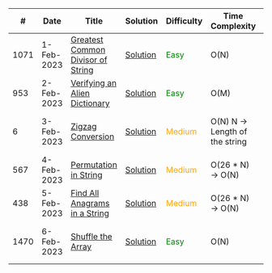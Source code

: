 |#|Date|Title|Solution|Difficulty|Time Complexity|Space Complexity
|--|--|--|--|--|--|--|
|1071|1-Feb-2023|[Greatest Common Divisor of String](https://leetcode.com/problems/greatest-common-divisor-of-strings/description/)|[Solution](https://github.com/IamSagarDB/LeetCode-DailyChallenge-Feb2023/blob/master/src/P_1071_Greatest_Common_Divisor_of_Strings.java)|<div style="color:green;">Easy</div>|O(N)|O(N)
|953|2-Feb-2023|[Verifying an Alien Dictionary](https://leetcode.com/problems/verifying-an-alien-dictionary/)|[Solution](https://github.com/IamSagarDB/LeetCode-DailyChallenge-Feb2023/blob/master/src/P_953_Verifying_an_Alien_Dictionary.java)|<div style="color:green;">Easy</div>|O(M)|O(1)
|6|3-Feb-2023|[Zigzag Conversion](https://leetcode.com/problems/zigzag-conversion/description/)|[Solution](https://github.com/IamSagarDB/LeetCode-DailyChallenge-Feb2023/blob/master/src/P_6_Zigzag_Conversion.java)|<div style="color:orange;">Medium</div>|O(N) N -> Length of the string|O(M) M -> length of the row count
|567|4-Feb-2023|[Permutation in String](https://leetcode.com/problems/permutation-in-string/description/)|[Solution](https://github.com/IamSagarDB/LeetCode-DailyChallenge-Feb2023/blob/master/src/P_567_Permutation_in_String.java)|<div style="color:orange;">Medium</div>|O(26 * N) -> O(N)|O(26) -> O(1) 
|438|5-Feb-2023|[Find All Anagrams in a String](https://leetcode.com/problems/find-all-anagrams-in-a-string/description/)|[Solution](https://github.com/IamSagarDB/LeetCode-DailyChallenge-Feb2023/blob/master/src/P_438_Find_All_Anagrams_in_a_String.java)|<div style="color:orange;">Medium</div>|O(26 * N) -> O(N)|O(26) -> O(1) 
|1470|6-Feb-2023|[Shuffle the Array](https://leetcode.com/problems/shuffle-the-array/description/)|[Solution](https://github.com/IamSagarDB/LeetCode-DailyChallenge-Feb2023/blob/master/src/P_1470_Shuffle_the_Array.java)|<div style="color:green;">Easy</div>|O(N)|O(N) and Space Optimized: O(1) 

